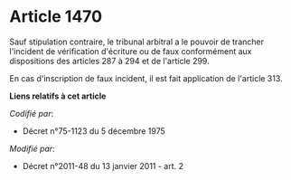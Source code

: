 # Article 1470

Sauf stipulation contraire, le tribunal arbitral a le pouvoir de trancher l'incident de vérification d'écriture ou de faux
conformément aux dispositions des articles 287 à 294 et de l'article 299. 

En cas d'inscription de faux incident, il est fait application de l'article 313.

**Liens relatifs à cet article**

_Codifié par_:

  - Décret n°75-1123 du 5 décembre 1975

_Modifié par_:

  - Décret n°2011-48 du 13 janvier 2011 - art. 2
